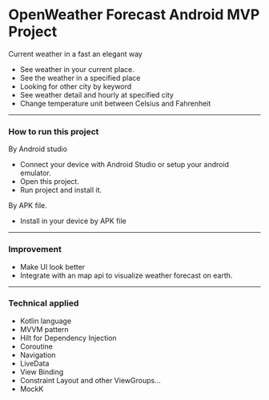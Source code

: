 # OpenWeather Forecast Android MVP Project
Current weather in a fast an elegant way
- See weather in your current place.
- See the weather in a specified place
- Looking for other city by keyword
- See weather detail and hourly at specified city
- Change temperature unit between Celsius and Fahrenheit

------
### How to run this project
By Android studio
- Connect your device with Android Studio or setup your android emulator.
- Open this project.
- Run project and install it.

By APK file.
- Install in your device by APK file

--------
### Improvement
- Make UI look better
- Integrate with an map api to visualize weather forecast on earth.

--------
### Technical applied
- Kotlin language
- MVVM pattern
- Hilt for Dependency Injection
- Coroutine
- Navigation
- LiveData
- View Binding
- Constraint Layout and other ViewGroups...
- MockK